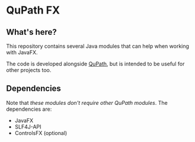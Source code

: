# QuPath FX

## What's here?

This repository contains several Java modules that can help when working with JavaFX.

The code is developed alongside [QuPath](https://qupath.github.io), but is intended to be useful for other projects too.

## Dependencies

Note that *these modules don't require other QuPath modules*.
The dependencies are:

* JavaFX
* SLF4J-API
* ControlsFX (optional)